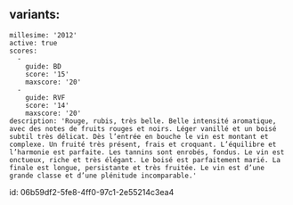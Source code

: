 variants:
  -
    millesime: '2012'
    active: true
    scores:
      -
        guide: BD
        score: '15'
        maxscore: '20'
      -
        guide: RVF
        score: '14'
        maxscore: '20'
    description: 'Rouge, rubis, très belle. Belle intensité aromatique, avec des notes de fruits rouges et noirs. Léger vanillé et un boisé subtil très délicat. Dès l’entrée en bouche le vin est montant et complexe. Un fruité très présent, frais et croquant. L’équilibre et l’harmonie est parfaite. Les tannins sont enrobés, fondus. Le vin est onctueux, riche et très élégant. Le boisé est parfaitement marié. La finale est longue, persistante et très fruitée. Le vin est d’une grande classe et d’une plénitude incomparable.'
id: 06b59df2-5fe8-4ff0-97c1-2e55214c3ea4
